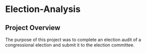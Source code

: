 # Election-Analysis
## Project Overview
The purpose of this project was to complete an election audit of a congressional election and submit it to the election committee. 
